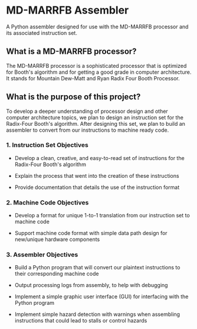# MD-MARRFB Assembler
A Python assembler designed for use with the MD-MARRFB processor and its associated instruction set.

## What is a MD-MARRFB processor?
The MD-MARRFB processor is a sophisticated processor that is optimized for Booth's algorithm and for getting a good grade in computer architecture. It stands for Mountain Dew-Matt and Ryan Radix Four Booth Processor.

## What is the purpose of this project?
To develop a deeper understanding of processor design and other computer architecture topics, we plan to design an instruction set for the Radix-Four Booth's algorithm. After designing this set, we plan to build an assembler to convert from our instructions to machine ready code. 

### 1. Instruction Set Objectives
* Develop a clean, creative, and easy-to-read set of instructions for the Radix-Four Booth's algorithm

* Explain the process that went into the creation of these instructions

* Provide documentation that details the use of the instruction format

### 2. Machine Code Objectives
* Develop a format for unique 1-to-1 translation from our instruction set to machine code

* Support machine code format with simple data path design for new/unique hardware components

### 3. Assembler Objectives
* Build a Python program that will convert our plaintext instructions to their corresponding machine code

* Output processing logs from assembly, to help with debugging

* Implement a simple graphic user interface (GUI) for interfacing with the Python program

* Implement simple hazard detection with warnings when assembling instructions that could lead to stalls or control hazards
